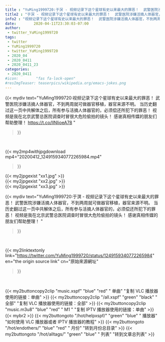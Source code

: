 ```yaml
---
title : "YuMing1999720:于溟 - 视频记录下这个星球有史以来最大的罪恶！  武警医院涉嫌活摘人体器官，不到两周就可做器官移植，器官来源不明。  当历史翻过这一页中共解体之后，所有参与活摘人体器官的，必须偿还所犯下的罪恶！  视频是我在北京武警总医院调查时冒很大危险偷拍的镜头！ 感谢真相传媒的朋友们帮助整理！ "
title2 : "于溟 - 视频记录下这个星球有史以来最大的罪恶！  武警医院涉嫌活摘人体器官，不到两周就可做器官移植，器官来源不明。  当历史翻过这一页中共解体之后，所有参与活摘人体器官的，必须偿还所犯下的罪恶！  视频是我在北京武警总医院调查时冒很大危险偷拍的镜头！ 感谢真相传媒的朋友们帮助整理！ "
info2 : "视频记录下这个星球有史以来最大的罪恶！  武警医院涉嫌活摘人体器官，不到两周就可做器官移植，器官来源不明。  当历史翻过这一页中共解体之后，所有参与活摘人体器官的，必须偿还所犯下的罪恶！  视频是我在北京武警总医院调查时冒很大危险偷拍的镜头！ 感谢真相传媒的朋友们帮助整理！ https://t.co/llNIioeA78 "
date:        2020-04-11T23:30:03-07:00
author:
 - twitter_YuMing1999720
tags:
 - twitter
 - YuMing1999720
 - twitter_YuMing1999720
 - 2020_04
 - 2020_0411
 - 2020_0411_23
categories:
 - 2020_0411
#icon:        "fas fa-lock-open"
#resImgTeaser: teaserpics/wikipedia.org/emacs-jokes.png
---
```


{{< mydiv text="YuMing1999720:视频记录下这个星球有史以来最大的罪恶！  武警医院涉嫌活摘人体器官，不到两周就可做器官移植，器官来源不明。  当历史翻过这一页中共解体之后，所有参与活摘人体器官的，必须偿还所犯下的罪恶！  视频是我在北京武警总医院调查时冒很大危险偷拍的镜头！ 感谢真相传媒的朋友们帮助整理！ https://t.co/llNIioeA78 "
>}}
<br>


{{< my2mp4withjpgdownload mp4="20200412_1249159340772265984.mp4"
>}}

{{< my2jpgexist "xx1.jpg" >}}<br>
{{< my2jpgexist "xx2.jpg" >}}<br>
{{< my2jpgexist "xx3.jpg" >}}<br>



{{< mydiv text="YuMing1999720:于溟 - 视频记录下这个星球有史以来最大的罪恶！  武警医院涉嫌活摘人体器官，不到两周就可做器官移植，器官来源不明。  当历史翻过这一页中共解体之后，所有参与活摘人体器官的，必须偿还所犯下的罪恶！  视频是我在北京武警总医院调查时冒很大危险偷拍的镜头！ 感谢真相传媒的朋友们帮助整理！ "
>}}
<br>

{{< my2linktextonly link="https://twitter.com/YuMing1999720/status/1249159340772265984"
en="the origin source link" cn="原始來源網址"
>}}


<br>

{{< my2buttoncopy2clip "music.xspf"        "blue"   "red"    " 单曲"  "复制 VLC 播放器使用的链接：单曲" >}} {{< my2buttoncopy2clip "/all.xspf"         "green"  "black"  " 全部"  "复制 VLC 播放器使用的链接：全部" >}} {{< my2buttoncopy2clip "music.m3u8"        "blue"   "red"    " M1 "    "复制 IPTV 播放器使用的链接：单曲" >}} {{< mybr2 >}} {{< my2buttongoto      "/hot/helpxspf/"    "green"  "blue"   " 播放器" "如何使用 VLC 播放器或者 IPTV 播放器的教程" >}} {{< my2buttongoto      "/hot/endothers/"   "blue"   "red"    " 月份"   "转到月份总目录" >}} {{< my2buttongoto      "/hot/alltags/"     "green"  "blue"   " 列表"   "转到文章总列表" >}} 
